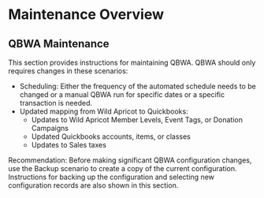 # Maintenance Overview

## QBWA Maintenance

This section provides instructions for maintaining QBWA. QBWA should only requires changes in these scenarios:

* Scheduling: Either the frequency of the automated schedule needs to be changed or a manual QBWA run for specific dates or a specific transaction is needed.
* Updated mapping from Wild Apricot to Quickbooks:
  * Updates to Wild Apricot Member Levels, Event Tags, or Donation Campaigns
  * Updated Quickbooks accounts, items, or classes
  * Updates to Sales taxes

Recommendation: Before making significant QBWA configuration changes, use the Backup scenario to create a copy of the current configuration. Instructions for backing up the configuration and selecting new configuration records are also shown in this section.

###

##
